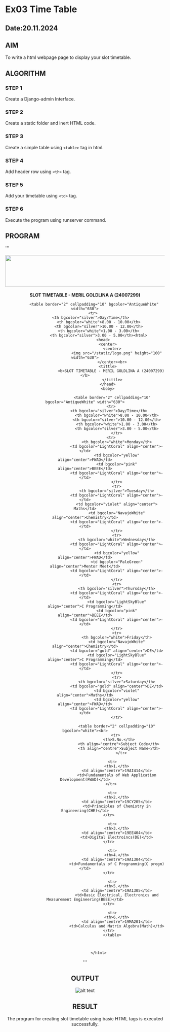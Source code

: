 # Ex03 Time Table
## Date:20.11.2024

## AIM
To write a html webpage page to display your slot timetable.

## ALGORITHM
### STEP 1
Create a Django-admin Interface.

### STEP 2
Create a static folder and inert HTML code.

### STEP 3
Create a simple table using ```<table>``` tag in html.

### STEP 4
Add header row using ```<th>``` tag.

### STEP 5
Add your timetable using ```<td>``` tag.

### STEP 6
Execute the program using runserver command.

## PROGRAM
'''
<html>
    <head>
        <center>
            <center>
                <img src="/static/logo.png" height="100" width="630">
            </center><br>
        <tittle>
           <b>SLOT TIMETABLE - MERIL GOLDLINA A (24007299)</b>
            </tittle>
        </head>
        <boby>
            
            <table border="2" cellpadding="10" bgcolor="AntiqueWhite" width="630">
            <tr> 
                <th bgcolor="silver">Day/Time</th>       
                <th bgcolor="white">8.00 - 10.00</th>
                <th bgcolor="silver">10.00 - 12.00</th>
                <th bgcolor="white">1.00 - 3.00</th>
                <th bgcolor="silver">3.00 - 5.00</th><html>
                    <head>
                        <center>
                            <center>
                                <img src="/static/logo.png" height="100" width="630">
                            </center><br>
                        <tittle>
                           <b>SLOT TIMETABLE - MERIL GOLDLINA A (24007299)</b>
                            </tittle>
                        </head>
                        <boby>
                            
                            <table border="2" cellpadding="10" bgcolor="AntiqueWhite" width="630">
                            <tr> 
                                <th bgcolor="silver">Day/Time</th>       
                                <th bgcolor="white">8.00 - 10.00</th>
                                <th bgcolor="silver">10.00 - 12.00</th>
                                <th bgcolor="white">1.00 - 3.00</th>
                                <th bgcolor="silver">3.00 - 5.00</th>
                                </tr>
                            <tr> 
                                <th bgcolor="white">Monday</th>
                                <td bgcolor="LightCoral" align="center">-</td>
                                <td bgcolor="yellow" align="center">FWAD</td>
                                <td bgcolor="pink" align="center">BEEE</td>
                                <td bgcolor="LightCoral" align="center">-</td>
                                </tr>
                                <tr>
                                <th bgcolor="silver">Tuesday</th>
                                <td bgcolor="LightCoral" align="center">-</td>
                                <td bgcolor="violet" align="center"> Maths</td>
                                <td bgcolor="NavajoWhite" align="center">Chemistry</td>
                                <td bgcolor="LightCoral" align="center">-</td>
                                </tr>
                                <tr>
                                <th bgcolor="white">Wednesday</th>
                                <td bgcolor="LightCoral" align="center">-</td>
                                <td bgcolor="yellow" align="center">FWAD</td>
                                <td bgcolor="PaleGreen" align="center">Mentor Meet</td>
                                <td bgcolor="LightCoral" align="center">-</td>
                                </tr>
                                <tr>
                                <th bgcolor="silver">Thursday</th>
                                <td bgcolor="LightCoral" align="center">-</td>
                                <td bgcolor="LightSkyBlue" align="center">C Programming</td>
                                <td bgcolor="pink" align="center">BEEE</td>
                                <td bgcolor="LightCoral" align="center">-</td>
                                </tr>
                                <tr>
                                <th bgcolor="white">Friday</th>
                                <td bgcolor="NavajoWhite" align="center">Chemistry</td>
                                <td bgcolor="gold" align="center">DE</td>
                                <td bgcolor="LightSkyBlue" align="center">C Programming</td>
                                <td bgcolor="LightCoral" align="center">-</td>
                                </tr>
                                <tr>
                                <th bgcolor="silver">Saturday</th>
                                <td bgcolor="gold" align="center">DE</td>
                                <td bgcolor="violet" align="center">Maths</td>
                                <td bgcolor="yellow" align="center">FWAD</td>
                                <td bgcolor="LightCoral" align="center">-</td>
                                </tr>
                    
                                <table border="2" cellpadding="10" bgcolor="white"><br>
                                <tr> 
                                    <th>S.No.</th>  
                                    <th align="centre">Subject Code</th>     
                                    <th align="centre">Subject Name</th>  
                                    </tr>
                                    
                            <tr>
                                <th>1.</th>
                                <td align="centre">19AI414</td>
                                <td>Fundamentals of Web Application Development(FWAD)</td>
                            </tr> 
                
                            <tr>
                                <th>2.</th>
                                <td align="centre">19CY205</td>
                                <td>Principles of Chemistry in Engineering(CHE)</td>
                            </tr>   
                
                            <tr>
                                <th>3.</th>
                                <td align="centre">19EE404</td>
                                <td>Digital Electroincs(DE)</td>
                            </tr>   
                
                            <tr>
                                <th>4.</th>
                                <td align="centre">19A1304</td>
                                <td>Fundamentals of C Programming(C progm)</td>
                            </tr>   
                
                            <tr>
                                <th>5.</th>
                                <td align="centre">19A1305</td>
                                <td>Basic Electrical, Electronics and Measurement Engineering(BEEE)</td>
                            </tr>   
                
                            <tr>
                                <th>6.</th>
                                <td align="centre">19MA201</td>
                                <td>Calculus and Matrix Algebra(Math)</td>
                            </tr>   
                            </table>
                
                   
                
                </html>
                
'''

## OUTPUT
![alt text](<Screenshot 2024-11-20 141604.png>)


## RESULT
The program for creating slot timetable using basic HTML tags is executed successfully.
